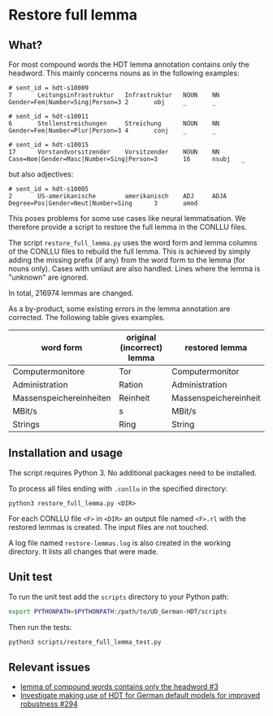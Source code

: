 # Restore full lemma

## What?
For most compound words the HDT lemma annotation contains only the headword. This mainly concerns nouns
 as in the following examples:
```
# sent_id = hdt-s10009
7       Leitungsinfrastruktur   Infrastruktur   NOUN    NN      Gender=Fem|Number=Sing|Person=3 2       obj     _       _

# sent_id = hdt-s10011
6       Stellenstreichungen     Streichung      NOUN    NN      Gender=Fem|Number=Plur|Person=3 4       conj    _       _

# sent_id = hdt-s10015
17      Vorstandvorsitzender    Vorsitzender    NOUN    NN      Case=Nom|Gender=Masc|Number=Sing|Person=3       16      nsubj   _       
```
but also adjectives:
```
# sent_id = hdt-s10005
2       US-amerikanische        amerikanisch    ADJ     ADJA  Degree=Pos|Gender=Neut|Number=Sing      3       amod 
```
This poses problems for some use cases like neural lemmatisation. We therefore provide a script to
restore the full lemma in the CONLLU files. 

The script `restore_full_lemma.py` uses the word form and lemma columns of the CONLLU files to
rebuild the full lemma. This is achieved by simply adding the missing prefix (if any) from the word form
to the lemma (for nouns only).
Cases with umlaut are also handled. Lines where the lemma is "unknown" are ignored.

In total, 216974 lemmas are changed.

As a by-product, some existing errors in the lemma annotation are corrected. The following table gives
examples.

| word form               | original (incorrect) lemma | restored lemma        |
|-------------------------|----------------------------|-----------------------|
| Computermonitore        | Tor                        | Computermonitor       |
| Administration          | Ration                     | Administration        |
| Massenspeichereinheiten | Reinheit                   | Massenspeichereinheit |
| MBit/s                  | s                          | MBit/s                |
| Strings                 | Ring                       | String                |

## Installation and usage

The script requires Python 3. No additional packages need to be installed.

To process all files ending with `.conllu` in the specified directory:
```
python3 restore_full_lemma.py <DIR>
```
For each CONLLU file `<F>` in `<DIR>` an output file named `<F>.rl` with the restored lemmas is created.
The input files are not touched.

A log file named `restore-lemmas.log` is also created in the working directory. It lists all changes
that were made.

## Unit test

To run the unit test add the `scripts` directory to your Python path:
```bash
export PYTHONPATH=$PYTHONPATH:/path/to/UD_German-HDT/scripts
```
Then run the tests:
```bash
python3 scripts/restore_full_lemma_test.py
```

## Relevant issues

- [lemma of compound words contains only the headword #3](https://github.com/UniversalDependencies/UD_German-HDT/issues/3)
- [Investigate making use of HDT for German default models for improved robustness #294](https://github.com/stanfordnlp/stanza/issues/294)
